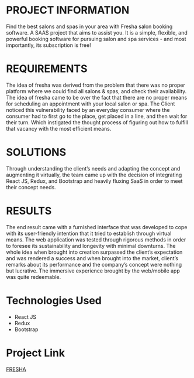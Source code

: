 
# PROJECT INFORMATION

Find the best salons and spas in your area with Fresha salon booking software. A SAAS project that aims to assist you. It is a simple, flexible, and powerful booking software for pursuing salon and spa services - and most importantly, its subscription is free!


# REQUIREMENTS

The idea of fresha was derived from the problem that there was no proper platform where we could find all salons & spas, and check their availability. The idea of fresha came to be over the fact that there are no proper means for scheduling an appointment with your local salon or spa. The Client noticed this vulnerability faced by an everyday consumer where the consumer had to first go to the place, get placed in a line, and then wait for their turn. Which instigated the thought process of figuring out how to fulfill that vacancy with the most efficient means.

# SOLUTIONS

Through understanding the client’s needs and adapting the concept and augmenting it virtually, the team came up with the decision of integrating React JS, Redux, and Bootstrap and heavily fluxing SaaS in order to meet their concept needs.


# RESULTS

The end result came with a furnished interface that was developed to cope with its user-friendly intention that it tried to establish through virtual means. The web application was tested through rigorous methods in order to foresee its sustainability and longevity with minimal downturns. The whole idea when brought into creation surpassed the client’s expectation and was rendered a success and when brought into the market, client’s remarks about its performance and the company’s concept were nothing but lucrative. The immersive experience brought by the web/mobile app was quite redeemable.

# Technologies Used

- React JS
- Redux
- Bootstrap


# Project Link

[FRESHA](https://www.fresha.com/)

